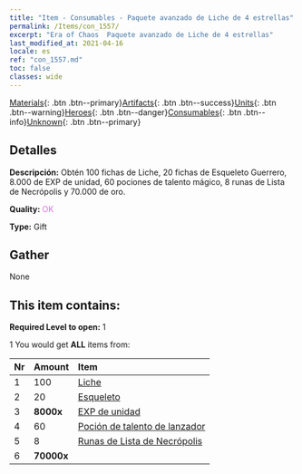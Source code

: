 ```yaml
---
title: "Item - Consumables - Paquete avanzado de Liche de 4 estrellas"
permalink: /Items/con_1557/
excerpt: "Era of Chaos  Paquete avanzado de Liche de 4 estrellas"
last_modified_at: 2021-04-16
locale: es
ref: "con_1557.md"
toc: false
classes: wide
---
```

 [Materials](/es/Items/){: .btn .btn--primary}[Artifacts](/es/Items/Artifacts/){: .btn .btn--success}[Units](/es/Items/Units/){: .btn .btn--warning}[Heroes](/es/Items/Heroes/){: .btn .btn--danger}[Consumables](/es/Items/Consumables/){: .btn .btn--info}[Unknown](/es/Items/Unknown/){: .btn .btn--primary}

## Detalles
 **Descripción:** Obtén 100 fichas de Liche, 20 fichas de Esqueleto Guerrero, 8.000 de EXP de unidad, 60 pociones de talento mágico, 8 runas de Lista de Necrópolis y 70.000 de oro.

 **Quality:** <span style="color: #DA70D6">OK</span>

 **Type:** Gift

## Gather

  None

## This item contains:

 **Required Level to open:** 1

 1 You would get **ALL** items  from:

  | Nr | Amount |     Item    |
  |:---|:-------|:------------|
  | 1 | 100 | [Liche](/es/Items/unt_212/) |  | 
  | 2 | 20 | [Esqueleto](/es/Items/unt_208/) |  | 
  | 3 |  **8000x** | [EXP de unidad](/es/Items/con_902/) |  | 
  | 4 | 60 | [Poción de talento de lanzador](/es/Items/con_790/) |  | 
  | 5 | 8 | [Runas de Lista de Necrópolis](/es/Items/con_755/) |  | 
  | 6 |  **70000x** | <i class="fas fa-coins"/> |  | 
